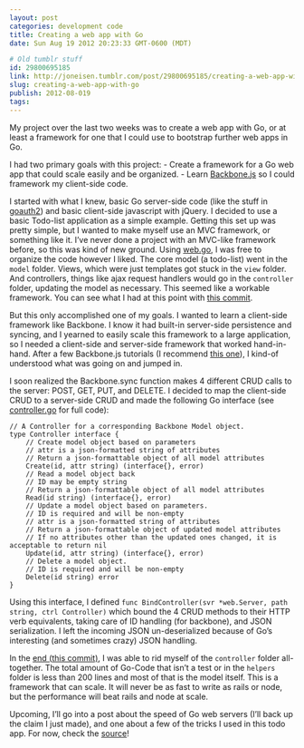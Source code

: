 ```yaml
---
layout: post
categories: development code
title: Creating a web app with Go
date: Sun Aug 19 2012 20:23:33 GMT-0600 (MDT)

# Old tumblr stuff
id: 29800695185
link: http://joneisen.tumblr.com/post/29800695185/creating-a-web-app-with-go
slug: creating-a-web-app-with-go
publish: 2012-08-019
tags:
---
```



My project over the last two weeks was to create a web app with Go, or
at least a framework for one that I could use to bootstrap further web
apps in Go.

I had two primary goals with this project: - Create a framework for a Go
web app that could scale easily and be organized. - Learn
[Backbone.js](http://backbonejs.org) so I could framework my client-side
code.

I started with what I knew, basic Go server-side code (like the stuff in
[goauth2](http://github.com/yanatan16/goauth2)) and basic client-side
javascript with jQuery. I decided to use a basic Todo-list application
as a simple example. Getting this set up was pretty simple, but I wanted
to make myself use an MVC framework, or something like it. I’ve never
done a project with an MVC-like framework before, so this was kind of
new ground. Using [web.go](http://github.com/hoisie/web), I was free to
organize the code however I liked. The core model (a todo-list) went in
the `model` folder. Views, which were just templates got stuck in the
`view` folder. And controllers, things like ajax request handlers would
go in the `controller` folder, updating the model as necessary. This
seemed like a workable framework. You can see what I had at this point
with [this
commit](https://github.com/yanatan16/go-todo-app/tree/e508f29e365986f5ffb6ab66318e3e0e8a6fbac2).

But this only accomplished one of my goals. I wanted to learn a
client-side framework like Backbone. I know it had built-in server-side
persistence and syncing, and I yearned to easily scale this framework to
a large application, so I needed a client-side and server-side framework
that worked hand-in-hand. After a few Backbone.js tutorials (I recommend
[this one](http://arturadib.com/hello-backbonejs/)), I kind-of
understood what was going on and jumped in.

I soon realized the Backbone.sync function makes 4 different CRUD calls
to the server: POST, GET, PUT, and DELETE. I decided to map the
client-side CRUD to a server-side CRUD and made the following Go
interface (see
[controller.go](https://github.com/yanatan16/go-todo-app/blob/master/helpers/controller.go)
for full code):

    // A Controller for a corresponding Backbone Model object.
    type Controller interface {
        // Create model object based on parameters
        // attr is a json-formatted string of attributes
        // Return a json-formattable object of all model attributes
        Create(id, attr string) (interface{}, error)
        // Read a model object back
        // ID may be empty string
        // Return a json-formattable object of all model attributes
        Read(id string) (interface{}, error)
        // Update a model object based on parameters.
        // ID is required and will be non-empty
        // attr is a json-formatted string of attributes
        // Return a json-formattable object of updated model attributes
        // If no attributes other than the updated ones changed, it is acceptable to return nil
        Update(id, attr string) (interface{}, error)
        // Delete a model object.
        // ID is required and will be non-empty
        Delete(id string) error
    }

Using this interface, I defined
`func BindController(svr *web.Server, path string, ctrl Controller)`
which bound the 4 CRUD methods to their HTTP verb equivalents, taking
care of ID handling (for backbone), and JSON serialization. I left the
incoming JSON un-deserialized because of Go’s interesting (and sometimes
crazy) JSON handling.

In the [end (this
commit)](https://github.com/yanatan16/go-todo-app/tree/42ce62f47e3a71bcedeb5c8da683fd4d9b1df5ae),
I was able to rid myself of the `controller` folder all-together. The
total amount of Go-Code that isn’t a test or in the `helpers` folder is
less than 200 lines and most of that is the model itself. This is a
framework that can scale. It will never be as fast to write as rails or
node, but the performance will beat rails and node at scale.

Upcoming, I’ll go into a post about the speed of Go web servers (I’ll
back up the claim I just made), and one about a few of the tricks I used
in this todo app. For now, check the
[source](http://github.com/yanatan16/go-todo-app)!

